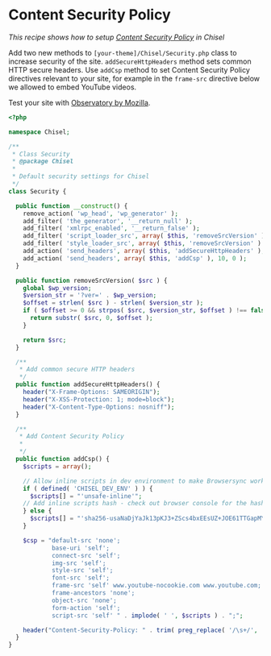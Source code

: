 # Content Security Policy

_This recipe shows how to setup [Content Security Policy](https://developer.mozilla.org/en-US/docs/Web/HTTP/Headers/Content-Security-Policy) in Chisel_

Add two new methods to `[your-theme]/Chisel/Security.php` class to increase security of the site. `addSecureHttpHeaders` method sets common HTTP secure headers. Use `addCsp` method to set Content Security Policy directives relevant to your site, for example in the `frame-src` directive below we allowed to embed YouTube videos.

Test your site with [Observatory by Mozilla](https://observatory.mozilla.org/).

```php
<?php

namespace Chisel;

/**
 * Class Security
 * @package Chisel
 *
 * Default security settings for Chisel
 */
class Security {

  public function __construct() {
    remove_action( 'wp_head', 'wp_generator' );
    add_filter( 'the_generator', '__return_null' );
    add_filter( 'xmlrpc_enabled', '__return_false' );
    add_filter( 'script_loader_src', array( $this, 'removeSrcVersion' ) );
    add_filter( 'style_loader_src', array( $this, 'removeSrcVersion' ) );
    add_action( 'send_headers', array( $this, 'addSecureHttpHeaders' ), 10, 0 );
    add_action( 'send_headers', array( $this, 'addCsp' ), 10, 0 );
  }

  public function removeSrcVersion( $src ) {
    global $wp_version;
    $version_str = '?ver=' . $wp_version;
    $offset = strlen( $src ) - strlen( $version_str );
    if ( $offset >= 0 && strpos( $src, $version_str, $offset ) !== false ) {
      return substr( $src, 0, $offset );
    }

    return $src;
  }

  /**
   * Add common secure HTTP headers
   */
  public function addSecureHttpHeaders() {
    header("X-Frame-Options: SAMEORIGIN");
    header("X-XSS-Protection: 1; mode=block");
    header("X-Content-Type-Options: nosniff");
  }

  /**
   * Add Content Security Policy
   *
   */
  public function addCsp() {
    $scripts = array();

    // Allow inline scripts in dev environment to make Browsersync work
    if ( defined( 'CHISEL_DEV_ENV' ) ) {
      $scripts[] = "'unsafe-inline'";
    // Add inline scripts hash - check out browser console for the hash of failing script or style
    } else {
      $scripts[] = "'sha256-usaNaDjYaJk13pKJ3+ZScs4bxEEsUZ+JOE61TTGapMY=' "; // no-js removal script
    }

    $csp = "default-src 'none';
            base-uri 'self';
            connect-src 'self';
            img-src 'self';
            style-src 'self';
            font-src 'self';
            frame-src 'self' www.youtube-nocookie.com www.youtube.com;
            frame-ancestors 'none';
            object-src 'none';
            form-action 'self';
            script-src 'self' " . implode( ' ', $scripts ) . ";";

    header("Content-Security-Policy: " . trim( preg_replace( '/\s+/', ' ', $csp ) ) );
  }
}
```
